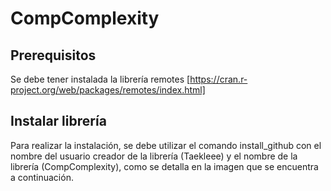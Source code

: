 # CompComplexity

## Prerequisitos 
Se debe tener instalada la librería remotes [https://cran.r-project.org/web/packages/remotes/index.html]

## Instalar librería 

Para realizar la instalación, se debe utilizar el comando install_github con el nombre del usuario creador de la librería (Taekleee) y el nombre de la librería (CompComplexity), como se detalla en la imagen que se encuentra a continuación.

